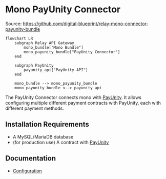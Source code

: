 # Mono PayUnity Connector

Source: https://github.com/digital-blueprint/relay-mono-connector-payunity-bundle

```mermaid
flowchart LR
    subgraph Relay API Gateway
        mono_bundle["Mono Bundle"]
        mono_payunity_bundle["PayUnity Connector"]
    end

    subgraph PayUnity
        payunity_api["PayUnity API"]
    end

    mono_bundle --> mono_payunity_bundle
    mono_payunity_bundle <--> payunity_api
```

The PayUnity Connector connects mono with [PayUnity](https://www.payunity.com/).
It allows configuring multiple different payment contracts with PayUnity, each with
different payment methods.

## Installation Requirements

* A MySQL/MariaDB database
* (for production use) A contract with [PayUnity](https://www.payunity.com/)

## Documentation

* [Configuration](./config.md)
